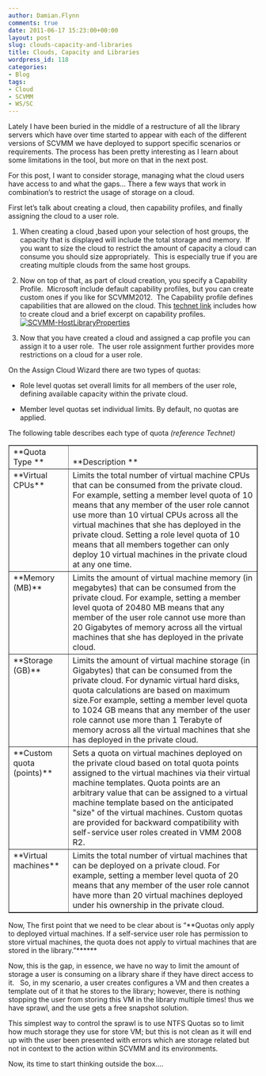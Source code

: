 ```yaml
---
author: Damian.Flynn
comments: true
date: 2011-06-17 15:23:00+00:00
layout: post
slug: clouds-capacity-and-libraries
title: Clouds, Capacity and Libraries
wordpress_id: 118
categories:
- Blog
tags:
- Cloud
- SCVMM
- WS/SC
---
```


Lately I have been buried in the middle of a restructure of all the library servers which have over time started to appear with each of the different versions of SCVMM we have deployed to support specific scenarios or requirements. The process has been pretty interesting as I learn about some limitations in the tool, but more on that in the next post.

For this post, I want to consider storage, managing what the cloud users have access to and what the gaps… There a few ways that work in combination’s to restrict the usage of storage on a cloud.

First let’s talk about creating a cloud, then capability profiles, and finally assigning the cloud to a user role.



	
  1. When creating a cloud ,based upon your selection of host groups, the capacity that is displayed will include the total storage and memory.  If you want to size the cloud to restrict the amount of capacity a cloud can consume you should size appropriately.  This is especially true if you are creating multiple clouds from the same host groups.

	
  2. Now on top of that, as part of cloud creation, you specify a Capability Profile.  Microsoft include default capability profiles, but you can create custom ones if you like for SCVMM2012.  The Capability profile defines capabilities that are allowed on the cloud. This [technet link](http://technet.microsoft.com/en-us/library/gg610567.aspx) includes how to create cloud and a brief excerpt on capability profiles.[![SCVMM-HostLibraryProperties](/Media/2011/06/SCVMM-HostLibraryProperties-300x223.jpg)](/Media/2011/06/SCVMM-HostLibraryProperties.jpg)

	
  3. Now that you have created a cloud and assigned a cap profile you can assign it to a user role.  The user role assignment further provides more restrictions on a cloud for a user role.


On the Assign Cloud Wizard there are two types of quotas:

	
  * Role level quotas set overall limits for all members of the user role, defining available capacity within the private cloud.

	
  * Member level quotas set individual limits. By default, no quotas are applied.


The following table describes each type of quota _(reference Technet)_
<table cellpadding="0" border="1" >
<tbody >
<tr >

<td valign="bottom" >**Quota Type **
</td>

<td valign="bottom" >**Description **
</td>
</tr>
<tr >

<td valign="top" >**Virtual CPUs**
</td>

<td valign="top" >Limits the total number of virtual machine CPUs that can be consumed from the private cloud. For example, setting a member level quota of 10 means that any member of the user role cannot use more than 10 virtual CPUs across all the virtual machines that she has deployed in the private cloud. Setting a role level quota of 10 means that all members together can only deploy 10 virtual machines in the private cloud at any one time.
</td>
</tr>
<tr >

<td valign="top" >**Memory (MB)**
</td>

<td valign="top" >Limits the amount of virtual machine memory (in megabytes) that can be consumed from the private cloud. For example, setting a member level quota of 20480 MB means that any member of the user role cannot use more than 20 Gigabytes of memory across all the virtual machines that she has deployed in the private cloud.
</td>
</tr>
<tr >

<td valign="top" >**Storage (GB)**
</td>

<td valign="top" >Limits the amount of virtual machine storage (in Gigabytes) that can be consumed from the private cloud. For dynamic virtual hard disks, quota calculations are based on maximum size.For example, setting a member level quota to 1024 GB means that any member of the user role cannot use more than 1 Terabyte of memory across all the virtual machines that she has deployed in the private cloud.
</td>
</tr>
<tr >

<td valign="top" >**Custom quota (points)**
</td>

<td valign="top" >Sets a quota on virtual machines deployed on the private cloud based on total quota points assigned to the virtual machines via their virtual machine templates. Quota points are an arbitrary value that can be assigned to a virtual machine template based on the anticipated "size" of the virtual machines. Custom quotas are provided for backward compatibility with self-service user roles created in VMM 2008 R2.
</td>
</tr>
<tr >

<td valign="top" >**Virtual machines**
</td>

<td valign="top" >Limits the total number of virtual machines that can be deployed on a private cloud. For example, setting a member level quota of 20 means that any member of the user role cannot have more than 20 virtual machines deployed under his ownership in the private cloud.
</td>
</tr>
</tbody>
</table>
Now, The first point that we need to be clear about is “**Quotas only apply to deployed virtual machines. If a self-service user role has permission to store virtual machines, the quota does not apply to virtual machines that are stored in the library.”******

Now, this is the gap, in essence, we have no way to limit the amount of storage a user is consuming on a library share if they have direct access to it.   So, in my scenario, a user creates configures a VM and then creates a template out of it that he stores to the library; however, there is nothing stopping the user from storing this VM in the library multiple times! thus we have sprawl, and the use gets a free snapshot solution.

This simplest way to control the sprawl is to use NTFS Quotas so to limit how much storage they use for store VM; but this is not clean as it will end up with the user been presented with errors which are storage related but not in context to the action within SCVMM and its environments.

Now, its time to start thinking outside the box….
